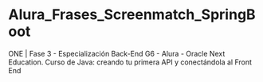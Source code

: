 # Alura_Frases_Screenmatch_SpringBoot
ONE | Fase 3 - Especialización Back-End G6 - Alura - Oracle Next Education. Curso de Java: creando tu primera API y conectándola al Front End
